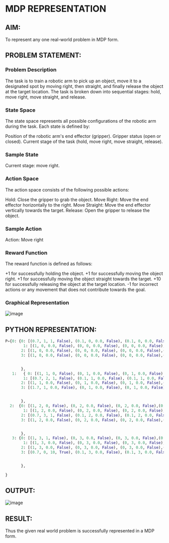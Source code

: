 # MDP REPRESENTATION

## AIM:
  To represent any one real-world problem in MDP form.

## PROBLEM STATEMENT:
 

### Problem Description
   The task is to train a robotic arm to pick up an object, move it to a designated spot by moving right, then straight, and finally release the object at the target location. The task is broken down into sequential stages: hold, move right, move straight, and release.


### State Space
The state space represents all possible configurations of the robotic arm during the task. Each state is defined by:

Position of the robotic arm's end effector (gripper).
Gripper status (open or closed).
Current stage of the task (hold, move right, move straight, release).


### Sample State
 Current stage: move right.


### Action Space
The action space consists of the following possible actions:

Hold: Close the gripper to grab the object.
Move Right: Move the end effector horizontally to the right.
Move Straight: Move the end effector vertically towards the target.
Release: Open the gripper to release the object.

### Sample Action
 Action: Move right

### Reward Function
The reward function is defined as follows:

+1 for successfully holding the object.
+1 for successfully moving the object right.
+1 for successfully moving the object straight towards the target.
+10 for successfully releasing the object at the target location.
-1 for incorrect actions or any movement that does not contribute towards the goal.

### Graphical Representation
![image](https://github.com/user-attachments/assets/a516f071-3396-4a20-aa82-2c67f2758645)


## PYTHON REPRESENTATION:
```py
P={0: {0: [(0.7, 1, 1, False), (0.1, 0, 0.0, False), (0.1, 0, 0.0, False),(0.1, 0, 0.0, False)],
        1: [(1, 0, 0.0, False), (0, 0, 0.0, False), (0, 0, 0.0, False),(0, 0, 0.0, False)],
       2: [(1, 0, 0.0, False), (0, 0, 0.0, False), (0, 0, 0.0, False),(0, 0, 0.0, False)],
       3: [(1, 0, 0.0, False), (0, 0, 0.0, False), (0, 0, 0.0, False),(0, 0, 0.0, False)],


       },
   1:   { 0: [(1, 1, 0, False), (0, 1, 0.0, False), (0, 1, 0.0, False),(0, 1, 0.0, False)],
        1: [(0.7, 2, 1, False), (0.1, 1, 0.0, False), (0.1, 1, 0.0, False),(0.1, 1, 0.0, False)],
       2: [(1, 1, 0.0, False), (0, 1, 0.0, False), (0, 1, 0.0, False),(0, 1, 0.0, False)],
       3: [(1.7, 1, 0.0, False), (0, 1, 0.0, False), (0, 1, 0.0, False),(0, 1, 0.0, False)],


       },
  2:  {0: [(1, 2, 0, False), (0, 2, 0.0, False), (0, 2, 0.0, False),(0, 2, 0.0, False)],
        1: [(1, 2, 0.0, False), (0, 2, 0.0, False), (0, 2, 0.0, False),(0, 2, 0.0, False)],
       2: [(0.7, 3, 1, False), (0.1, 2, 0.0, False), (0.1, 2, 0.0, False),(0.1, 2, 0.0, False)],
       3: [(1, 2, 0.0, False), (0, 2, 0.0, False), (0, 2, 0.0, False),(0, 2, 0.0, False)],


       },
   3: {0: [(1, 3, 1, False), (0, 3, 0.0, False), (0, 3, 0.0, False),(0, 3, 0.0, False)],
        1: [(1, 3, 0.0, False), (0, 3, 0.0, False), (0, 3, 0.0, False),(0, 3, 0.0, False)],
       2: [(1, 3, 0.0, False), (0, 3, 0.0, False), (0, 3, 0.0, False),(0, 3, 0.0, False)],
       3: [(0.7, 0, 10, True), (0.1, 3, 0.0, False), (0.1, 3, 0.0, False),(0.1, 3, 0.0, False)],


       },

}


```

## OUTPUT:
![image](https://github.com/user-attachments/assets/101713a9-7f56-482d-898a-b6d3cf09dc58)


## RESULT:
Thus the given real world problem is successfully represented in a MDP form.

